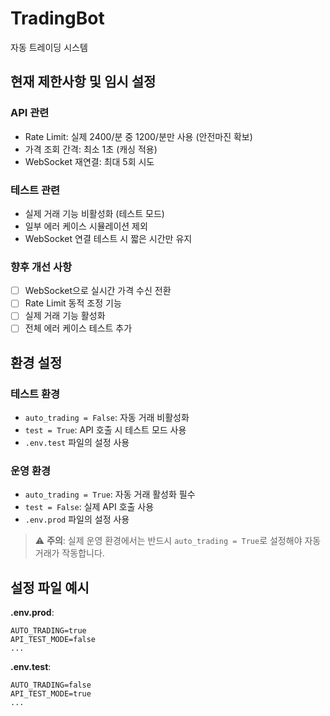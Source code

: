 # TradingBot

자동 트레이딩 시스템

## 현재 제한사항 및 임시 설정

### API 관련
- Rate Limit: 실제 2400/분 중 1200/분만 사용 (안전마진 확보)
- 가격 조회 간격: 최소 1초 (캐싱 적용)
- WebSocket 재연결: 최대 5회 시도

### 테스트 관련
- 실제 거래 기능 비활성화 (테스트 모드)
- 일부 에러 케이스 시뮬레이션 제외
- WebSocket 연결 테스트 시 짧은 시간만 유지

### 향후 개선 사항
- [ ] WebSocket으로 실시간 가격 수신 전환
- [ ] Rate Limit 동적 조정 기능
- [ ] 실제 거래 기능 활성화
- [ ] 전체 에러 케이스 테스트 추가

## 환경 설정

### 테스트 환경
- `auto_trading = False`: 자동 거래 비활성화
- `test = True`: API 호출 시 테스트 모드 사용
- `.env.test` 파일의 설정 사용

### 운영 환경
- `auto_trading = True`: 자동 거래 활성화 필수
- `test = False`: 실제 API 호출 사용
- `.env.prod` 파일의 설정 사용

> ⚠️ **주의**: 실제 운영 환경에서는 반드시 `auto_trading = True`로 설정해야 자동 거래가 작동합니다.

## 설정 파일 예시

**.env.prod**:
```
AUTO_TRADING=true
API_TEST_MODE=false
...
```

**.env.test**:
```
AUTO_TRADING=false
API_TEST_MODE=true
...
```